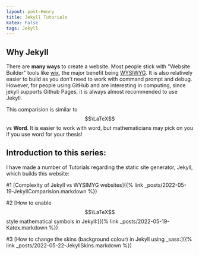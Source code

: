 ```yaml
---
layout: post-Henry
title: Jekyll Tutorials
katex: False
tags: Jekyll
---
```

## Why Jekyll
There are **many ways** to create a website. Most people stick with "Website Builder" tools like [wix](https://www.wix.com/), the major benefit being [WYSIWYG](https://en.wikipedia.org/wiki/WYSIWYG). It is also relatively easier to build as you don't need to work with command prompt and debug. However, for people using GitHub and are interesting in computing, since jekyll supports Github Pages, it is always almost recommended to use Jekyll.

This comparision is similar to $$\LaTeX$$ vs **Word**. It is easier to work with word, but mathematicians may pick on you if you use word for your thesis! 

## Introduction to this series:
I have made a number of Tutorials regarding the static site generator, Jekyll, which builds this website:

 #1 [Complexity of Jekyll vs WYSIMYG websites]({% link _posts/2022-05-19-JekyllComparision.markdown %})

 #2 [How to enable $$\LaTeX$$ style mathematical symbols in Jekyll:]({% link _posts/2022-05-19-Katex.markdown %})


 #3 [How to change the skins (background colour) in Jekyll using _sass:]({% link _posts/2022-05-22-JekyllSkins.markdown %})
 


